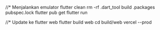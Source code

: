 //* Menjalankan emulator
flutter clean
rm -rf .dart_tool build .packages pubspec.lock
flutter pub get
flutter run

//* Update ke flutter web
flutter build web
cd build/web
vercel --prod
